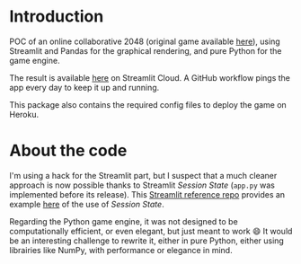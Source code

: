 # Introduction
POC of an online collaborative 2048 (original game available [here](https://play.google.com/store/apps/details?id=com.ketchapp.play2048&hl=en_US&gl=US)), using Streamlit and Pandas for the graphical rendering, and pure Python for the game engine.

The result is available [here](https://share.streamlit.io/valentin-laurent/Collaborative-2048/app.py) on Streamlit Cloud. A GitHub workflow pings the app every day to keep it up and running.

This package also contains the required config files to deploy the game on Heroku.

# About the code
I'm using a hack for the Streamlit part, but I suspect that a much cleaner approach is now possible thanks to Streamlit *Session State* (`app.py` was implemented before its release). This [Streamlit reference repo](https://github.com/gmanchon/streamlit) provides an example [here](https://wagon-data-streamlit.herokuapp.com) of the use of *Session State*.

Regarding the Python game engine, it was not designed to be computationally efficient, or even elegant, but just meant to work 😄 It would be an interesting challenge to rewrite it, either in pure Python, either using librairies like NumPy, with performance or elegance in mind.
